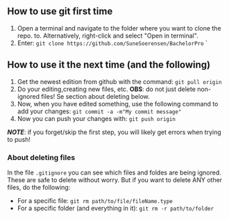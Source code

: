 ## How to use git first time

1. Open a terminal and navigate to the folder where you want to clone the repo. to. Alternatively, right-click and select "Open in terminal".
2. Enter: `git clone https://github.com/SuneSoerensen/BachelorPro`
`

## How to use it the next time (and the following)
1. Get the newest edition from github with the command: `git pull origin`
2. Do your editing,creating new files, etc. **OBS**: do not just delete non-ignored files! Se section about deleting below.
3. Now, when you have edited something, use the following command to add your changes: `git commit -a -m"My commit message"`
4. Now you can push your changes with: `git push origin`

**_NOTE_**: if you forget/skip the first step, you will likely get errors when trying to push!

### About deleting files
In the file `.gitignore` you can see which files and foldes are being ignored. These are safe to delete without worry. But if you want to delete ANY other files, do the following:
- For a specific file: `git rm path/to/file/fileName.type`
- For a specific folder (and everything in it): `git rm -r path/to/folder`


